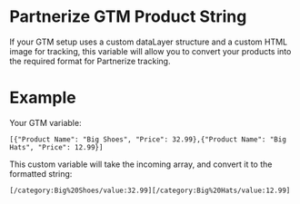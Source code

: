 # Partnerize GTM Product String
If your GTM setup uses a custom dataLayer structure and a custom HTML image for tracking, this variable will allow you to convert your products into the required format for Partnerize tracking.
# Example
Your GTM variable:
```
[{"Product Name": "Big Shoes", "Price": 32.99},{"Product Name": "Big Hats", "Price": 12.99}]
```

This custom variable will take the incoming array, and convert it to the formatted string:
```
[/category:Big%20Shoes/value:32.99][/category:Big%20Hats/value:12.99]
```
